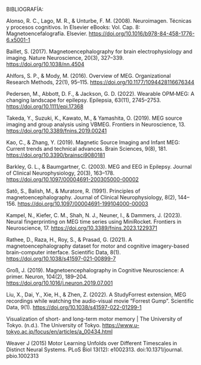 BIBLIOGRAFÍA:


Alonso, R. C., Lago, M. R., & Unturbe, F. M. (2008). Neuroimagen. Técnicas y procesos cognitivos. In Elsevier eBooks: Vol. Cap. 8: Magnetoencefalografía. Elsevier. https://doi.org/10.1016/b978-84-458-1776-6.x5001-1

Baillet, S. (2017). Magnetoencephalography for brain electrophysiology and imaging. Nature Neuroscience, 20(3), 327–339. https://doi.org/10.1038/nn.4504

Ahlfors, S. P., & Mody, M. (2016). Overview of MEG. Organizational Research Methods, 22(1), 95–115. https://doi.org/10.1177/1094428116676344

Pedersen, M., Abbott, D. F., & Jackson, G. D. (2022). Wearable OPM‐MEG: A changing landscape for epilepsy. Epilepsia, 63(11), 2745–2753. https://doi.org/10.1111/epi.17368

Takeda, Y., Suzuki, K., Kawato, M., & Yamashita, O. (2019). MEG source imaging and group analysis using VBMEG. Frontiers in Neuroscience, 13. https://doi.org/10.3389/fnins.2019.00241

Kao, C., & Zhang, Y. (2019). Magnetic Source Imaging and Infant MEG: Current trends and technical advances. Brain Sciences, 9(8), 181. https://doi.org/10.3390/brainsci9080181

Barkley, G. L., & Baumgartner, C. (2003). MEG and EEG in Epilepsy. Journal of Clinical Neurophysiology, 20(3), 163–178. https://doi.org/10.1097/00004691-200305000-00002

Satô, S., Balish, M., & Muratore, R. (1991). Principles of magnetoencephalography. Journal of Clinical Neurophysiology, 8(2), 144–156. https://doi.org/10.1097/00004691-199104000-00003

Kampel, N., Kiefer, C. M., Shah, N. J., Neuner, I., & Dammers, J. (2023). Neural fingerprinting on MEG time series using MiniRocket. Frontiers in Neuroscience, 17. https://doi.org/10.3389/fnins.2023.1229371

Rathee, D., Raza, H., Roy, S., & Prasad, G. (2021). A magnetoencephalography dataset for motor and cognitive imagery-based brain-computer interface. Scientific Data, 8(1). https://doi.org/10.1038/s41597-021-00899-7

Groß, J. (2019). Magnetoencephalography in Cognitive Neuroscience: A primer. Neuron, 104(2), 189–204. https://doi.org/10.1016/j.neuron.2019.07.001

Liu, X., Dai, Y., Xie, H., & Zhen, Z. (2022). A StudyForrest extension, MEG recordings while watching the audio-visual movie “Forrest Gump”. Scientific Data, 9(1). https://doi.org/10.1038/s41597-022-01299-1

Visualization of short- and long-term motor memory | The University of Tokyo. (n.d.). The University of Tokyo. https://www.u-tokyo.ac.jp/focus/en/articles/a_00434.html

Weaver J (2015) Motor Learning Unfolds over Different Timescales in Distinct Neural Systems. PLoS Biol 13(12): e1002313. doi:10.1371/journal. pbio.1002313
